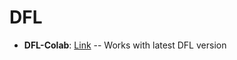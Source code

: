 # DFL
- **DFL-Colab**: [Link](https://colab.research.google.com/github/maulvi/DFL/blob/master/DFL.ipynb) -- Works with latest DFL version
